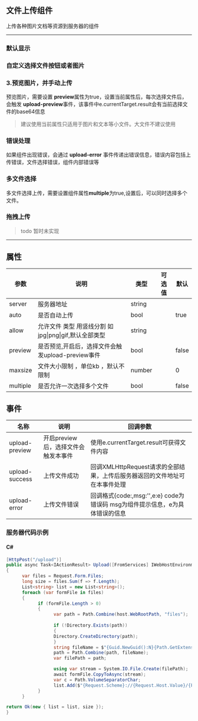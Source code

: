## 文件上传组件

上传各种图片文档等资源到服务器的组件  

---

### 默认显示

<slot name="t1"></slot>

### 自定义选择文件按钮或者图片

<slot name="t2"></slot>

### 3.预览图片，并手动上传
 预览图片，需要设置
      <strong>preview</strong>属性为true，设置当前属性后，每次选择文件后，会触发
      <strong>upload-preview</strong
      >事件，该事件中e.currentTarget.result会有当前选择文件的base64信息
<slot name="t3"></slot>
> 建议使用当前属性只适用于图片和文本等小文件。大文件不建议使用

### 错误处理
 如果组件出现错误，会通过
      <strong>upload-error</strong>
      事件传递出错误信息，错误内容包括上传错误，文件选择错误，组件内部错误等

### 多文件选择  

多文件选择上传，需要设置组件属性<strong>multiple</strong>为true,设置后，可以同时选择多个文件。

### 拖拽上传  

> todo 暂时未实现

---

## 属性

| 参数     | 说明                                                  | 类型   | 可选值 | 默认  |
| -------- | ----------------------------------------------------- | ------ | ------ | ----- |
| server   | 服务器地址                                            | string |        |       |
| auto     | 是否自动上传                                          | bool   |        | true  |
| allow    | 允许文件 类型 用竖线分割 如jpg\|png\|gif,默认全部类型 | string |        |       |
| preview  | 是否预览,开启后，选择文件会触发upload-preview事件     | bool   |        | false |
| maxsize  | 文件大小限制 ，单位kb ，默认不限制                    | number |        | 0     |
| multiple | 是否允许一次选择多个文件                              | bool   |        | false |

## 事件



| 名称           | 说明                                | 回调参数                                                     |
| -------------- | ----------------------------------- | ------------------------------------------------------------ |
| upload-preview | 开启preview后，选择文件会触发本事件 | 使用e.currentTarget.result可获得文件内容                     |
| upload-success | 上传文件成功                        | 回调XMLHttpRequest请求的全部结果，上传后服务器返回的文件地址可在本事件处理 |
| upload-error   | 上传文件错误                        | 回调格式{code:,msg:'',e:e} code为错误码 msg为组件提示信息，e为具体错误的信息 |

### 服务器代码示例
#### C#
``` csharp
[HttpPost("/upload")]
public async Task<IActionResult> Upload([FromServices] IWebHostEnvironment host)
{
      var files = Request.Form.Files;
      long size = files.Sum(f => f.Length);
      List<string> list = new List<string>();
      foreach (var formFile in files)
      {
            if (formFile.Length > 0)
            {
                  var path = Path.Combine(host.WebRootPath, "files");
                  
                  if (!Directory.Exists(path))
                  {
                  Directory.CreateDirectory(path);
                  }
                  string fileName = $"{Guid.NewGuid():N}{Path.GetExtension(formFile.FileName)}";
                  path = Path.Combine(path, fileName);
                  var filePath = path;

                  using var stream = System.IO.File.Create(filePath);
                  await formFile.CopyToAsync(stream);
                  var c = Path.VolumeSeparatorChar;
                  list.Add($"{Request.Scheme}://{Request.Host.Value}/{Path.Combine("files", fileName).Replace(Path.DirectorySeparatorChar, Path.AltDirectorySeparatorChar)}");
            }
      }

return Ok(new { list = list, size });
}
```

